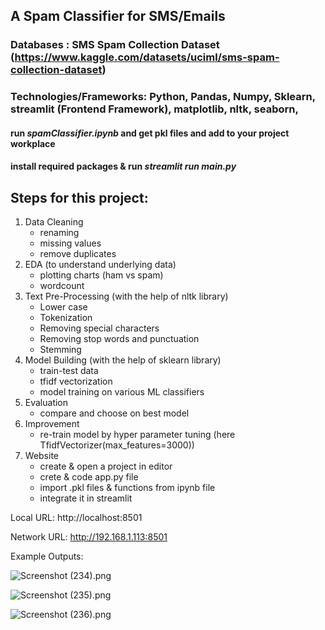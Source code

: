 ## A Spam Classifier for SMS/Emails
### Databases : SMS Spam Collection Dataset (https://www.kaggle.com/datasets/uciml/sms-spam-collection-dataset)
### Technologies/Frameworks: Python, Pandas, Numpy, Sklearn, streamlit (Frontend Framework), matplotlib, nltk, seaborn, 

#### run _spamClassifier.ipynb_ and get pkl files and add to your project workplace

#### install required packages & run _streamlit run main.py_

## Steps for this project:
1. Data Cleaning
    - renaming
    - missing values
    - remove duplicates
2. EDA (to understand underlying data)
    - plotting charts (ham vs spam)
    - wordcount
3. Text Pre-Processing (with the help of nltk library)
   - Lower case
   - Tokenization
   - Removing special characters
   - Removing stop words and punctuation
   - Stemming
4. Model Building (with the help of sklearn library)
   - train-test data
   - tfidf vectorization
   - model training on various ML classifiers
5. Evaluation
   - compare and choose on best model
6. Improvement
   - re-train model by hyper parameter tuning (here TfidfVectorizer(max_features=3000))
7. Website
   - create & open a project in editor
   - crete & code app.py file
   - import .pkl files & functions from ipynb file
   - integrate it in streamlit

Local URL: http://localhost:8501

Network URL: http://192.168.1.113:8501

Example Outputs:

![Screenshot (234).png](..%2F..%2F..%2F..%2FPictures%2FScreenshots%2FScreenshot%20%28234%29.png)

![Screenshot (235).png](..%2F..%2F..%2F..%2FPictures%2FScreenshots%2FScreenshot%20%28235%29.png)

![Screenshot (236).png](..%2F..%2F..%2F..%2FPictures%2FScreenshots%2FScreenshot%20%28236%29.png)